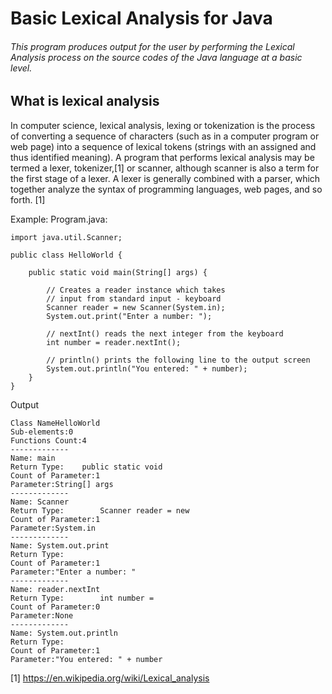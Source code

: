 # Basic Lexical Analysis for Java

###### This program produces output for the user by performing the Lexical Analysis process on the source codes of the Java language at a basic level.

## What is lexical analysis

In computer science, lexical analysis, lexing or tokenization is the process of converting a sequence of characters (such as in a computer program or web page) into a sequence of lexical tokens (strings with an assigned and thus identified meaning). A program that performs lexical analysis may be termed a lexer, tokenizer,[1] or scanner, although scanner is also a term for the first stage of a lexer. A lexer is generally combined with a parser, which together analyze the syntax of programming languages, web pages, and so forth. [1]

Example:
Program.java:

```
import java.util.Scanner;

public class HelloWorld {

    public static void main(String[] args) {

        // Creates a reader instance which takes
        // input from standard input - keyboard
        Scanner reader = new Scanner(System.in);
        System.out.print("Enter a number: ");

        // nextInt() reads the next integer from the keyboard
        int number = reader.nextInt();

        // println() prints the following line to the output screen
        System.out.println("You entered: " + number);
    }
}

```

Output
```
Class NameHelloWorld
Sub-elements:0
Functions Count:4
-------------
Name: main
Return Type:    public static void
Count of Parameter:1
Parameter:String[] args
-------------
Name: Scanner
Return Type:        Scanner reader = new
Count of Parameter:1
Parameter:System.in
-------------
Name: System.out.print
Return Type:       
Count of Parameter:1
Parameter:"Enter a number: "
-------------
Name: reader.nextInt
Return Type:        int number =
Count of Parameter:0
Parameter:None
-------------
Name: System.out.println
Return Type:       
Count of Parameter:1
Parameter:"You entered: " + number
```


[1] https://en.wikipedia.org/wiki/Lexical_analysis
